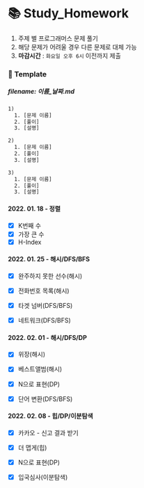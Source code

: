 # 📚 Study_Homework
1. 주제 별 프로그래머스 문제 풀기
2. 해당 문제가 어려울 경우 다른 문제로 대체 가능
3. <strong>마감시간</strong> : `화요일 오후 6시` 이전까지 제출

### 📑 Template
##### filename: 이름_날짜.md
```html
1)
  1. [문제 이름]
  2. [풀이]
  3. [설명]

2)
  1. [문제 이름]
  2. [풀이]
  3. [설명]

3)
  1. [문제 이름]
  2. [풀이]
  3. [설명]

```


#### 2022. 01. 18 - 정렬
- [x] K번째 수
- [x] 가장 큰 수
- [x] H-Index

#### 2022. 01. 25 - 해시/DFS/BFS
- [x] 완주하지 못한 선수(해시)
- [x] 전화번호 목록(해시)
- [x] 타겟 넘버(DFS/BFS)
- [x] 네트워크(DFS/BFS)


#### 2022. 02. 01 - 해시/DFS/DP
- [x] 위장(해시)
- [x] 베스트앨범(해시)
- [x] N으로 표현(DP)
- [x] 단어 변환(DFS/BFS)


#### 2022. 02. 08 - 힙/DP/이분탐색
- [x] 카카오 - 신고 결과 받기
- [x] 더 맵게(힙)
- [x] N으로 표현(DP)
- [x] 입국심사(이분탐색)

